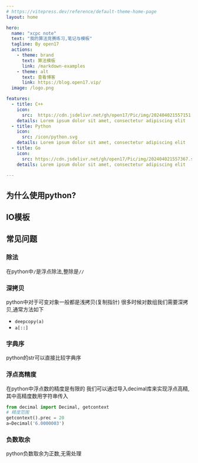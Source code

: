 ```yaml
---
# https://vitepress.dev/reference/default-theme-home-page
layout: home

hero:
  name: "xcpc note"
  text: "我的算法竞赛练习,笔记与模板"
  tagline: By open17
  actions:
    - theme: brand
      text: 算法模板
      link: /markdown-examples
    - theme: alt
      text: 查看博客
      link: https://blog.open17.vip/
  image: /logo.png

features:
  - title: C++
    icon: 
      src:  https://cdn.jsdelivr.net/gh/open17/Pic/img/202404021557151.svg
    details: Lorem ipsum dolor sit amet, consectetur adipiscing elit
  - title: Python
    icon: 
      src: /icon/python.svg
    details: Lorem ipsum dolor sit amet, consectetur adipiscing elit
  - title: Go
    icon: 
      src: https://cdn.jsdelivr.net/gh/open17/Pic/img/202404021557367.svg
    details: Lorem ipsum dolor sit amet, consectetur adipiscing elit
    
---
```


## 为什么使用python?

## IO模板


## 常见问题
### 除法
在python中`/`是浮点除法,整除是`//`
### 深拷贝
python中对于可变对象一般都是浅拷贝(复制指针)
很多时候对数组我们需要深拷贝,通常方法如下
- `deepcopy(a)`
- `a[::]`
### 字典序
python的str可以直接比较字典序
### 浮点高精度
在python中浮点数的精度是有限的
我们可以通过导入decimal库来实现浮点高精,其中高精度数用字符串传入
```py
from decimal import Decimal, getcontext
# 精度范围
getcontext().prec = 20
a=Decimal('6.0000003')
```
### 负数取余
python负数取余为正数,无需处理
